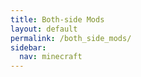 ```yaml
---
title: Both-side Mods
layout: default
permalink: /both_side_mods/
sidebar:
  nav: minecraft
---
```

